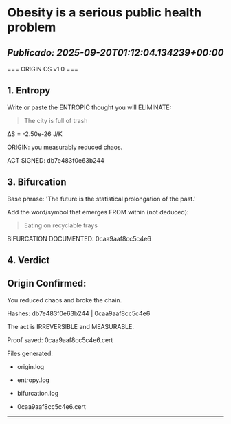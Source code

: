 # Obesity is a serious public health problem
*Publicado: 2025-09-20T01:12:04.134239+00:00*
---

=== ORIGIN OS v1.0 ===

## 1. Entropy

Write or paste the ENTROPIC thought you will ELIMINATE:

> The city is full of trash

ΔS = -2.50e-26 J/K

ORIGIN: you measurably reduced chaos.

ACT SIGNED: db7e483f0e63b244

## 3. Bifurcation

Base phrase: 'The future is the statistical prolongation of the past.'

Add the word/symbol that emerges FROM within (not deduced):

> Eating on recyclable trays

BIFURCATION DOCUMENTED: 0caa9aaf8cc5c4e6

## 4. Verdict

## Origin Confirmed:

You reduced chaos and broke the chain.

Hashes: db7e483f0e63b244 | 0caa9aaf8cc5c4e6

The act is IRREVERSIBLE and MEASURABLE.

Proof saved: 0caa9aaf8cc5c4e6.cert

Files generated:

- origin.log

- entropy.log

- bifurcation.log

- 0caa9aaf8cc5c4e6.cert

---